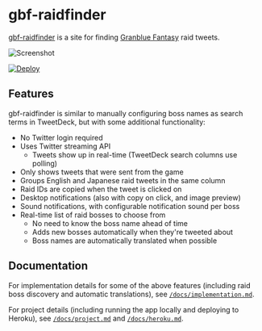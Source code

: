 # gbf-raidfinder

[gbf-raidfinder](http://gbf-raidfinder.aikats.us/) is a site for finding
[Granblue Fantasy](http://granbluefantasy.jp) raid tweets.

![Screenshot](http://i.imgur.com/utjVgBV.png)

[![Deploy](https://www.herokucdn.com/deploy/button.svg)](https://heroku.com/deploy)

## Features

gbf-raidfinder is similar to manually configuring boss names as search
terms in TweetDeck, but with some additional functionality:

* No Twitter login required
* Uses Twitter streaming API
  * Tweets show up in real-time (TweetDeck search columns use polling)
* Only shows tweets that were sent from the game
* Groups English and Japanese raid tweets in the same column
* Raid IDs are copied when the tweet is clicked on
* Desktop notifications (also with copy on click, and image preview)
* Sound notifications, with configurable notification sound per boss
* Real-time list of raid bosses to choose from
  * No need to know the boss name ahead of time
  * Adds new bosses automatically when they're tweeted about
  * Boss names are automatically translated when possible

## Documentation

For implementation details for some of the above features (including raid
boss discovery and automatic translations), see
[`/docs/implementation.md`](/docs/implementation.md).

For project details (including running the app locally and deploying to
Heroku), see [`/docs/project.md`](/docs/project.md) and
[`/docs/heroku.md`](/docs/heroku.md).

